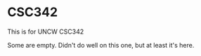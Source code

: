 # CSC342
This is for UNCW CSC342

Some are empty.  Didn't do well on this one, but at least it's here.
